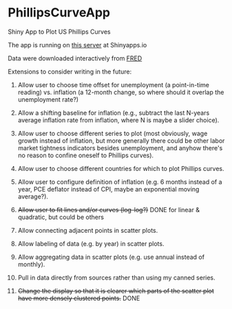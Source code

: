 # PhillipsCurveApp
Shiny App to Plot US Phillips Curves

The app is running on [this server](https://harless.shinyapps.io/PhillipsCurveApp/) at Shinyapps.io

Data were downloaded interactively from [FRED](https://fred.stlouisfed.org/)

Extensions to consider writing in the future:

1. Allow user to choose time offset for unemployment (a point-in-time reading) vs.
inflation (a 12-month change, so where should it overlap the unemployment rate?)

2. Allow a shifting baseline for inflation (e.g., subtract the last N-years average
inflation rate from inflation, where N is maybe a slider choice).

3. Allow user to choose different series to plot (most obviously, wage growth instead of
inflation, but more generally there could be other labor market tightness indicators
besides unemployment, and anyhow there's no reason to confine oneself to Phillips curves).

4. Allow user to choose different countries for which to plot Phillips curves.

5. Allow user to configure definition of inflation (e.g. 6 months instead of a year,
PCE deflator instead of CPI, maybe an exponential moving average?).

6. ~~Allow user to fit lines and/or curves (log-log?)~~ DONE for linear & quadratic, but could be others

7. Allow connecting adjacent points in scatter plots.

8. Allow labeling of data (e.g. by year) in scatter plots.

9. Allow aggregating data in scatter plots (e.g. use annual instead of monthly).

10. Pull in data directly from sources rather than using my canned series.

11. ~~Change the display so that it is clearer which parts of the scatter plot have more densely clustered points.~~ DONE
